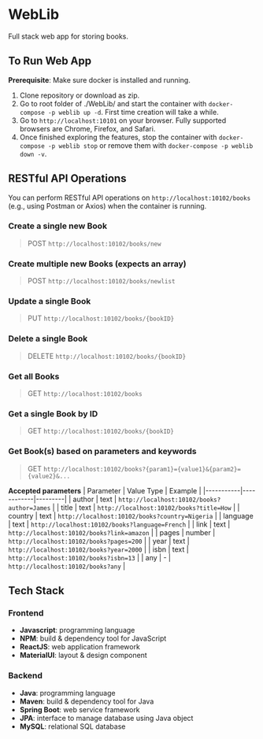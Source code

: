 # WebLib
Full stack web app for storing books. 

## To Run Web App 
**Prerequisite**: Make sure docker is installed and running. 
1. Clone repository or download as zip.
2. Go to root folder of ./WebLib/ and start the container with `docker-compose -p weblib up -d`. First time creation will take a while. 
3. Go to `http://localhost:10101` on your browser. Fully supported browsers are Chrome, Firefox, and Safari.
4. Once finished exploring the features, stop the container with `docker-compose -p weblib stop` or remove them with `docker-compose -p weblib down -v`. 

## RESTful API Operations 
You can perform RESTful API operations on `http://localhost:10102/books` (e.g., using Postman or Axios) when the container is running. 

### Create a single new Book 
> POST `http://localhost:10102/books/new` 
### Create multiple new Books (expects an array) 
> POST `http://localhost:10102/books/newlist` 
### Update a single Book 
> PUT `http://localhost:10102/books/{bookID}` 
### Delete a single Book 
> DELETE `http://localhost:10102/books/{bookID}` 
### Get all Books 
> GET `http://localhost:10102/books` 
### Get a single Book by ID 
> GET `http://localhost:10102/books/{bookID}` 
### Get Book(s) based on parameters and keywords 
> GET `http://localhost:10102/books?{param1}={value1}&{param2}={value2}&...` 

**Accepted parameters**
| Parameter | Value Type | Example | 
|-----------|------------|---------| 
| author | text | `http://localhost:10102/books?author=James` | 
| title | text | `http://localhost:10102/books?title=How` | 
| country | text | `http://localhost:10102/books?country=Nigeria` | 
| language | text | `http://localhost:10102/books?language=French` | 
| link | text | `http://localhost:10102/books?link=amazon` | 
| pages | number | `http://localhost:10102/books?pages=200` | 
| year | text | `http://localhost:10102/books?year=2000` | 
| isbn | text | `http://localhost:10102/books?isbn=13` | 
| any | - | `http://localhost:10102/books?any` | 

## Tech Stack 
### Frontend 
- **Javascript**: programming language 
- **NPM**: build & dependency tool for JavaScript 
- **ReactJS**: web application framework 
- **MaterialUI**: layout & design component 
### Backend 
- **Java**: programming language 
- **Maven**: build & dependency tool for Java 
- **Spring Boot**: web service framework 
- **JPA**: interface to manage database using Java object 
- **MySQL**: relational SQL database 
